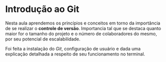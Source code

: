 # Introdução ao Git

Nesta aula aprendemos os princípios e conceitos em torno da importância de se realizar o **controle de versão**. Importancia tal que se destaca quanto maior for o tamanho do projeto e o número de colaboradores do mesmo, por seu potencial de escalabilidade.

Foi feita a instalação do *Git*, configuração de usuário e dada uma explicação detalhada a respeito de seu funcionamento no terminal.